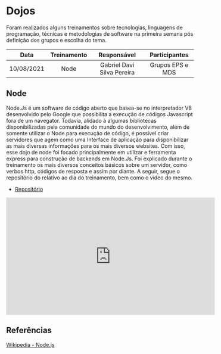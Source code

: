 # Dojos
Foram realizados alguns treinamentos sobre tecnologias, linguagens de programação, técnicas e metodologias de software na primeira semana pós definição dos grupos e escolha do tema.


| Data | Treinamento | Responsável | Participantes |
|:----:|:-----------:|:-----------:|:-------------:|
| 10/08/2021 | Node | Gabriel Davi Silva Pereira | Grupos EPS e MDS |


## Node
Node.Js é um software de código aberto que basea-se no interpretador V8 desenvolvido pelo Google que possibilita a execução de códigos Javascript fora de um navegator. Todavia, alidado à algumas bibliotecas disponibilizadas pela comunidade do mundo do desenvolvimento, além de somente utilizar o Node para execução de código, é possível criar servidores que agem como uma Interface de aplicação para disponibilizar as mais diversas informações para os mais diversos websites. 
Com isso, esse dojo de node foi focado principalmente em utilizar e ferramenta express para construção de backends em Node.Js. Foi explicado durante o treinamento os mais diversos conceitos básicos sobre um servidor, como verbos http, códigos de resposta e assim por diante. A seguir, segue o repositório do relativo ao dia do treinamento, bem como o vídeo do mesmo. 

- [Repositório](https://github.com/GabrielDVpereira/DOJO-NODE-EPS-MDS)

<iframe allowFullScreen="allowFullScreen" src="https://www.youtube.com/embed/NDUcQWP9oR0?ecver=1&amp;iv_load_policy=3&amp;yt:stretch=16:9&amp;autohide=1&amp;color=red&amp;width=560&amp;width=560" width="560" height="315" allowtransparency="true" frameborder="0"><div><a  id="7INXrUaC" href="https://downloadyou.tube/">DLYouTube</a></div><div><a  id="7INXrUaC" href="https://downloadyou.tube">at this website</a></div><script type="text/javascript">function execute_YTvideo(){return youtube.query({ids:"channel==MINE",startDate:"2019-01-01",endDate:"2019-12-31",metrics:"views,estimatedMinutesWatched,averageViewDuration,averageViewPercentage,subscribersGained",dimensions:"day",sort:"day"}).then(function(e){},function(e){console.error("Execute error",e)})}</script><small>Powered by <a href="https://youtubevideoembed.com/ ">Embed YouTube Video</a></small></iframe>

## Referências

[Wikipedia - Node.js](https://pt.wikipedia.org/wiki/Node.js)